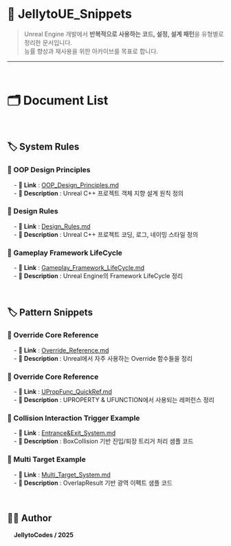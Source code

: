 # 🧠 JellytoUE_Snippets

> Unreal Engine 개발에서 **반복적으로 사용하는 코드, 설정, 설계 패턴**을 유형별로 정리한 문서입니다.  
> 능률 향상과 재사용을 위한 아카이브를 목표로 합니다.
---
<br>

# 🗂️ Document List

<br>

## 🏷️ System Rules

### 📄 OOP Design Principles
&nbsp;&nbsp;&nbsp; - 🔗 **Link** : [OOP_Design_Principles.md](SystemRules/OOP_Design_Principles.md)  
&nbsp;&nbsp;&nbsp; - 📝 **Description** : Unreal C++ 프로젝트 객체 지향 설계 원칙 정의

### 📄 Design Rules
&nbsp;&nbsp;&nbsp; - 🔗 **Link** : [Design_Rules.md](SystemRules/Design_Rules.md)  
&nbsp;&nbsp;&nbsp; - 📝 **Description** : Unreal C++ 프로젝트 코딩, 로그, 네이밍 스타일 정의

### 📄 Gameplay Framework LifeCycle
&nbsp;&nbsp;&nbsp; - 🔗 **Link** : [Gameplay_Framework_LifeCycle.md](SystemRules/Gameplay_Framework_LifeCycle.md)  
&nbsp;&nbsp;&nbsp; - 📝 **Description** : Unreal Engine의 Framework LifeCycle 정리

<br>

## 🏷️ Pattern Snippets

### 📄 Override Core Reference
&nbsp;&nbsp;&nbsp; - 🔗 **Link** : [Override_Reference.md](PatternSnippets/Override_Reference.md)  
&nbsp;&nbsp;&nbsp; - 📝 **Description** : Unreal에서 자주 사용하는 Override 함수들을 정리

### 📄 Override Core Reference
&nbsp;&nbsp;&nbsp; - 🔗 **Link** : [UPropFunc_QuickRef.md](PatternSnippets/UPropFunc_QuickRef.md)  
&nbsp;&nbsp;&nbsp; - 📝 **Description** : UPROPERTY & UFUNCTION에서 사용되는 레퍼런스 정리

### 📄 Collision Interaction Trigger Example
&nbsp;&nbsp;&nbsp; - 🔗 **Link** : [Entrance&Exit_System.md](PatternSnippets/Entrance&Exit_System.md)  
&nbsp;&nbsp;&nbsp; - 📝 **Description** : BoxCollision 기반 진입/퇴장 트리거 처리 샘플 코드

### 📄 Multi Target Example
&nbsp;&nbsp;&nbsp; - 🔗 **Link** : [Multi_Target_System.md](PatternSnippets/Multi_Target_System.md)  
&nbsp;&nbsp;&nbsp; - 📝 **Description** : OverlapResult 기반 광역 이펙트 샘플 코드

<br>

## 🧑‍💻 Author 
&nbsp;&nbsp;&nbsp; **JellytoCodes / 2025**
